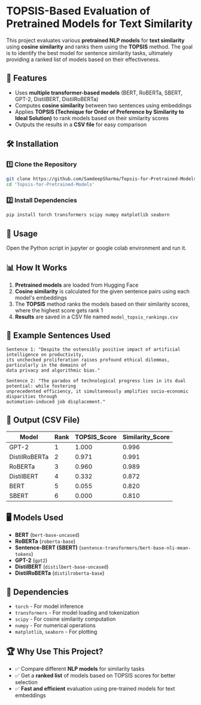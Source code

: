 # TOPSIS-Based Evaluation of Pretrained Models for Text Similarity

This project evaluates various **pretrained NLP models** for **text similarity** using **cosine similarity** and ranks them using the **TOPSIS** method. The goal is to identify the best model for sentence similarity tasks, ultimately providing a ranked list of models based on their effectiveness.

## 📌 Features

- Uses **multiple transformer-based models** (BERT, RoBERTa, SBERT, GPT-2, DistilBERT, DistilRoBERTa)
- Computes **cosine similarity** between two sentences using embeddings
- Applies **TOPSIS (Technique for Order of Preference by Similarity to Ideal Solution)** to rank models based on their similarity scores
- Outputs the results in a **CSV file** for easy comparison

## 🛠 Installation

### 1️⃣ Clone the Repository
```bash
git clone https://github.com/SamdeepSharma/Topsis-for-Pretrained-Models
cd 'Topsis-for-Pretrained-Models'
```

### 2️⃣ Install Dependencies
```bash
pip install torch transformers scipy numpy matplotlib seaborn
```

## 🚀 Usage

Open the Python script in jupyter or google colab environment and run it.

## 📊 How It Works

1. **Pretrained models** are loaded from Hugging Face
2. **Cosine similarity** is calculated for the given sentence pairs using each model's embeddings
3. The **TOPSIS** method ranks the models based on their similarity scores, where the highest score gets rank 1
4. **Results** are saved in a CSV file named `model_topsis_rankings.csv`

## 📜 Example Sentences Used

```text
Sentence 1: "Despite the ostensibly positive impact of artificial intelligence on productivity, 
its unchecked proliferation raises profound ethical dilemmas, particularly in the domains of 
data privacy and algorithmic bias."

Sentence 2: "The paradox of technological progress lies in its dual potential: while fostering 
unprecedented efficiency, it simultaneously amplifies socio-economic disparities through 
automation-induced job displacement."
```

## 📁 Output (CSV File)

| Model | Rank | TOPSIS_Score | Similarity_Score |
|-------|------|--------------|------------------|
| GPT-2 | 1 | 1.000 | 0.996 |
| DistilRoBERTa | 2 | 0.971 | 0.991 |
| RoBERTa | 3 | 0.960 | 0.989 |
| DistilBERT | 4 | 0.332 | 0.872 |
| BERT | 5 | 0.055 | 0.820 |
| SBERT | 6 | 0.000 | 0.810 |

## 🖥 Models Used

* **BERT** (`bert-base-uncased`)
* **RoBERTa** (`roberta-base`)
* **Sentence-BERT (SBERT)** (`sentence-transformers/bert-base-nli-mean-tokens`)
* **GPT-2** (`gpt2`)
* **DistilBERT** (`distilbert-base-uncased`)
* **DistilRoBERTa** (`distilroberta-base`)

## 📌 Dependencies

* `torch` - For model inference
* `transformers` - For model loading and tokenization
* `scipy` - For cosine similarity computation
* `numpy` - For numerical operations
* `matplotlib`, `seaborn` - For plotting

## 🏆 Why Use This Project?

* ✅ Compare different **NLP models** for similarity tasks
* ✅ Get a **ranked list** of models based on TOPSIS scores for better selection
* ✅ **Fast and efficient** evaluation using pre-trained models for text embeddings
